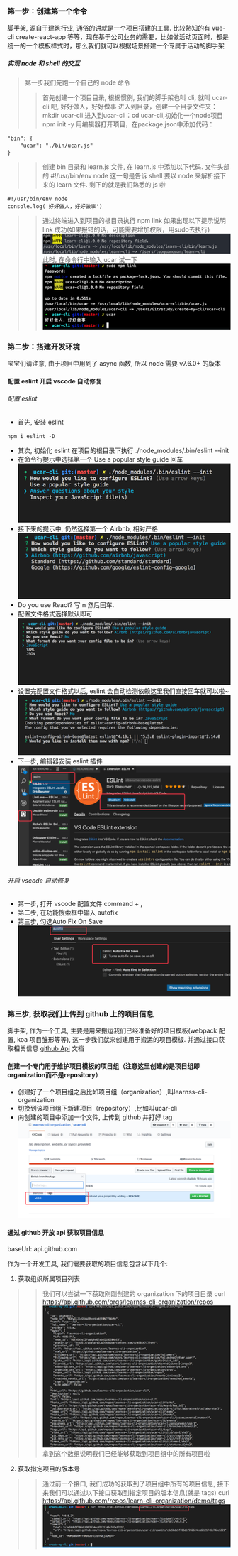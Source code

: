 ### 第一步：创建第一个命令
脚手架, 源自于建筑行业, 通俗的讲就是一个项目搭建的工具. 比较熟知的有 vue-cli create-react-app 等等，现在基于公司业务的需要，比如做活动页面时，都是统一的一个模板样式时，那么我们就可以根据场景搭建一个专属于活动的脚手架

##### 实现 node 和 shell 的交互
> 第一步我们先跑一个自己的 node 命令
> >首先创建一个项目目录, 根据惯例, 我们的脚手架也叫 cli, 就叫 ucar-cli 吧, 好好做人，好好做事
> >进入到目录，创建一个目录文件夹：mkdir ucar-cli
> >进入到ucar-cli：cd ucar-cli,初始化一个node项目 npm init -y
> >用编辑器打开项目，在package.json中添加代码：
> >
```
"bin": {
    "ucar": "./bin/ucar.js"
}
```
> >创建 bin 目录和 learn.js 文件, 在 learn.js 中添加以下代码. 文件头部的 #!/usr/bin/env node 这一句是告诉 shell 要以 node 来解析接下来的 learn 文件. 剩下的就是我们熟悉的 js 啦
> >
```
#!/usr/bin/env node
console.log('好好做人，好好做事')
```
> >通过终端进入到项目的根目录执行 npm link 如果出现以下提示说明 link 成功(如果报错的话，可能需要增加权限，用sudo去执行)
> >![图片](./images/1.jpg)
> >此时, 在命令行中输入 ucar 试一下
> >![图片](./images/2.png)

### 第二步：搭建开发环境
宝宝们请注意, 由于项目中用到了 async 函数, 所以 node 需要 v7.6.0+ 的版本

#### 配置 eslint 开启 vscode 自动修复
###### 配置 eslint
- 首先, 安装 eslint
```
npm i eslint -D
```
- 其次, 初始化 eslint 在项目的根目录下执行 ./node_modules/.bin/eslint --init
- 在命令行提示中选择第一个 Use a popular style guide 回车
![图片](./images/3.png)
- 接下来的提示中, 仍然选择第一个 Airbnb, 相对严格
![图片](./images/4.png)
- Do you use React? 写 n 然后回车.
- 配置文件格式选择默认即可
![图片](./images/5.png)
- 设置完配置文件格式以后, eslint 会自动检测依赖这里我们直接回车就可以啦~
![图片](./images/6.png)
- 下一步, 编辑器安装 eslint 插件
![图片](./images/7.png)
###### 开启 vscode 自动修复
- 第一步, 打开 vscode 配置文件 command + ,
- 第二步, 在功能搜索框中输入 autofix
- 第三步, 勾选Auto Fix On Save
![图片](./images/8.png)
### 第三步, 获取我们上传到 github 上的项目信息
脚手架, 作为一个工具, 主要是用来搬运我们已经准备好的项目模板(webpack 配置, koa 项目雏形等等), 这一步我们就来创建用于搬运的项目模板. 并通过接口获取相关信息 [github Api](https://developer.github.com/v3/repos/) 文档

#### 创建一个专门用于维护项目模板的项目组（注意这里创建的是项目组即organization而不是repository）
- 创建好了一个项目组之后比如项目组（organization）,叫learnss-cli-organization
- 切换到该项目组下新建项目（repository）,比如叫ucar-cli
- 向创建的项目中添加一个文件, 上传到 github 并打好 tag
![图片](./images/9.png)
#### 通过 github 开放 api 获取项目信息

baseUrl: api.github.com

作为一个开发工具, 我们需要获取的项目信息包含以下几个:
1. 获取组织所属项目列表
> >我们可以尝试一下获取刚刚创建的 organization 下的项目目录
> >curl https://api.github.com/orgs/learnss-cli-organization/repos
![图片](./images/10.png)
> >拿到这个数组说明我们已经能够获取到项目组中的所有项目啦
2. 获取指定项目的版本号
> >通过前一个接口, 我们成功的获取到了项目组中所有的项目信息, 接下来我们可以通过以下接口获取到指定项目的版本信息(就是 tags)
> >curl https://api.github.com/repos/learn-cli-organization/demo/tags
![图片](./images/11.png)
